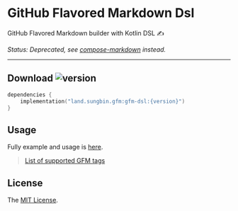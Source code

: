 # GitHub Flavored Markdown Dsl

GitHub Flavored Markdown builder with Kotlin DSL ✍️

*Status: Deprecated, see [compose-markdown](https://github.com/jisungbin/compose-markdown) instead.*

---

## Download ![version](https://img.shields.io/maven-central/v/land.sungbin.gfm/gfm-dsl)

```kotlin
dependencies {
    implementation("land.sungbin.gfm:gfm-dsl:{version}")
}
```

## Usage

Fully example and usage is [here](https://github.com/duckie-team/GfmDsl/tree/master/src/test/kotlin/land/sungbin/gfm).

> [List of supported GFM tags](https://github.com/duckie-team/GfmDsl/blob/master/supports.md)

## License

The [MIT License](https://github.com/duckie-team/GfmDsl/blob/master/LICENSE).
